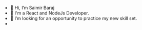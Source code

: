 - 👋 Hi, I’m Saimir Baraj
- 👀 I'm a React and NodeJs Developer.
- 💞️ I’m looking for an opportunity to practice my new skill set.
- 
<!---
Saimir/Akirozen is a ✨ special ✨ repository because its `README.md` (this file) appears on your GitHub profile.
You can click the Preview link to take a look at your changes.
--->
